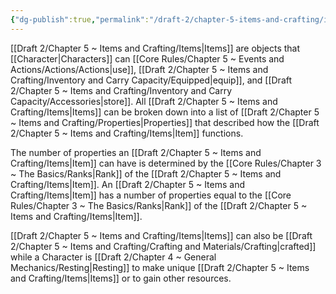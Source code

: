 ```yaml
---
{"dg-publish":true,"permalink":"/draft-2/chapter-5-items-and-crafting/items/"}
---
```


[[Draft 2/Chapter 5 ~ Items and Crafting/Items\|Items]] are objects that [[Character\|Characters]] can [[Core Rules/Chapter 5 ~ Events and Actions/Actions/Actions\|use]], [[Draft 2/Chapter 5 ~ Items and Crafting/Inventory and Carry Capacity/Equipped\|equip]], and [[Draft 2/Chapter 5 ~ Items and Crafting/Inventory and Carry Capacity/Accessories\|store]]. All [[Draft 2/Chapter 5 ~ Items and Crafting/Items\|Items]] can be broken down into a list of [[Draft 2/Chapter 5 ~ Items and Crafting/Properties\|Properties]] that described how the [[Draft 2/Chapter 5 ~ Items and Crafting/Items\|Item]] functions. 

The number of properties an [[Draft 2/Chapter 5 ~ Items and Crafting/Items\|Item]] can have is determined by the [[Core Rules/Chapter 3 ~ The Basics/Ranks\|Rank]] of the [[Draft 2/Chapter 5 ~ Items and Crafting/Items\|Item]]. An [[Draft 2/Chapter 5 ~ Items and Crafting/Items\|Item]] has a number of properties equal to the [[Core Rules/Chapter 3 ~ The Basics/Ranks\|Rank]] of the [[Draft 2/Chapter 5 ~ Items and Crafting/Items\|Item]].

[[Draft 2/Chapter 5 ~ Items and Crafting/Items\|Items]] can also be [[Draft 2/Chapter 5 ~ Items and Crafting/Crafting and Materials/Crafting\|crafted]] while a Character is [[Draft 2/Chapter 4 ~ General Mechanics/Resting\|Resting]] to make unique [[Draft 2/Chapter 5 ~ Items and Crafting/Items\|Items]] or to gain other resources.
